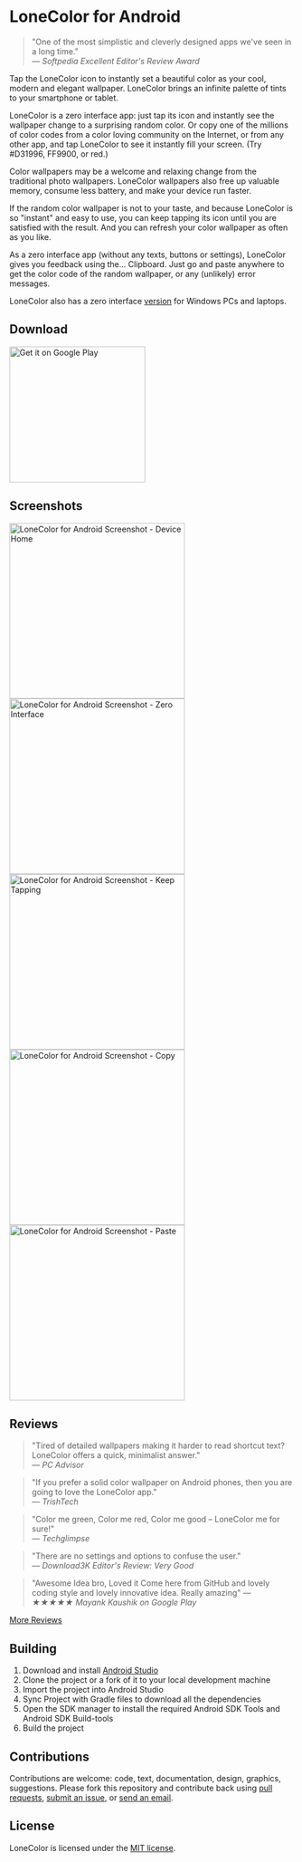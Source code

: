 # LoneColor for Android

> "One of the most simplistic and cleverly designed apps we've seen in a long time."<br />
> &mdash; <cite>Softpedia Excellent Editor's Review Award</cite>

Tap the LoneColor icon to instantly set a beautiful color as your cool, modern and elegant wallpaper. LoneColor brings an infinite palette of tints to your smartphone or tablet.

LoneColor is a zero interface app: just tap its icon and instantly see the wallpaper change to a surprising random color. Or copy one of the millions of color codes from a color loving community on the Internet, or from any other app, and tap LoneColor to see it instantly fill your screen. (Try #D31996, FF9900, or red.)

Color wallpapers may be a welcome and relaxing change from the traditional photo wallpapers. LoneColor wallpapers also free up valuable memory, consume less battery, and make your device run faster.

If the random color wallpaper is not to your taste, and because LoneColor is so "instant" and easy to use, you can keep tapping its icon until you are satisfied with the result. And you can refresh your color wallpaper as often as you like.

As a zero interface app (without any texts, buttons or settings), LoneColor gives you feedback using the... Clipboard. Just go and paste anywhere to get the color code of the random wallpaper, or any (unlikely) error messages.

LoneColor also has a zero interface [version](https://github.com/tecdrop/LoneColor-Windows) for Windows PCs and laptops.

## Download

<a href='https://play.google.com/store/apps/details?id=com.appgramming.lonecolor'><img alt='Get it on Google Play' src='https://play.google.com/intl/en_us/badges/images/generic/en_badge_web_generic.png' width="240"/></a>

## Screenshots

<img src="/repo-assets/screenshots/lonecolor-android-screenshot-device-home.png" width="310" alt="LoneColor for Android Screenshot - Device Home" /> <img 
src="/repo-assets/screenshots/lonecolor-android-screenshot-zero-interface.png" width="310" alt="LoneColor for Android Screenshot - Zero Interface" /> <img 
src="/repo-assets/screenshots/lonecolor-android-screenshot-keep-tapping.png" width="310" alt="LoneColor for Android Screenshot - Keep Tapping" /> <img 
src="/repo-assets/screenshots/lonecolor-android-screenshot-copy.png" width="310" alt="LoneColor for Android Screenshot - Copy" /> <img 
src="/repo-assets/screenshots/lonecolor-android-screenshot-paste.png" width="310" alt="LoneColor for Android Screenshot - Paste" />

## Reviews

> "Tired of detailed wallpapers making it harder to read shortcut text? LoneColor offers a quick, minimalist answer."<br />
> &mdash; <cite>PC Advisor</cite>

> "If you prefer a solid color wallpaper on Android phones, then you are going to love the LoneColor app."<br />
> &mdash; <cite>TrishTech</cite>

> "Color me green, Color me red, Color me good – LoneColor me for sure!"<br />
> &mdash; <cite>Techglimpse</cite>

> "There are no settings and options to confuse the user."<br />
> &mdash; <cite>Download3K Editor's Review: Very Good</cite>

> "Awesome Idea bro, Loved it Come here from GitHub and lovely coding style and lovely innovative idea. Really amazing"
> &mdash; <cite>★★★★★ Mayank Kaushik on Google Play</cite>

[More Reviews](https://www.tecdrop.com/lonecolor/reviews/)

## Building
1. Download and install [Android Studio](https://developer.android.com/sdk/index.html)
2. Clone the project or a fork of it to your local development machine
3. Import the project into Android Studio
4. Sync Project with Gradle files to download all the dependencies
5. Open the SDK manager to install the required Android SDK Tools and Android SDK Build-tools
6. Build the project

## Contributions

Contributions are welcome: code, text, documentation, design, graphics, suggestions. Please fork this repository and contribute back using [pull requests](https://github.com/tecdrop/LoneColor-Android/pulls), [submit an issue](https://github.com/tecdrop/LoneColor-Android/issues), or [send an email](https://www.tecdrop.com/contact/).

## License

LoneColor is licensed under the [MIT license](LICENSE).
